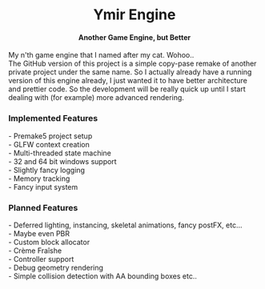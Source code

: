 <h1 align="center">Ymir Engine</h1>
<h4 align="center">Another Game Engine, but Better</h4>

My n'th game engine that I named after my cat. Wohoo..<br>
The GitHub version of this project is a simple copy-pase remake of another private project under the same name.
So I actually already have a running version of this engine already, I just wanted it to have better architecture and
prettier code. So the development will be really quick up until I start dealing with (for example) more advanced rendering.

<h3>Implemented Features</h3>
  - Premake5 project setup <br>
  - GLFW context creation <br>
  - Multi-threaded state machine <br>
  - 32 and 64 bit windows support <br>
  - Slightly fancy logging <br>
  - Memory tracking <br>
  - Fancy input system <br>
  
<h3>Planned Features</h3>
  - Deferred lighting, instancing, skeletal animations, fancy postFX, etc... <br>
  - Maybe even PBR <br>
  - Custom block allocator <br>
  - Crème Fraîshe <br>
  - Controller support <br>
  - Debug geometry rendering <br>
  - Simple collision detection with AA bounding boxes etc.. 

